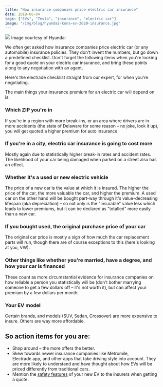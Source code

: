 ```yaml
---
title: "How insurance companies price electric car insurance"
date: 2019-06-04
tags: ["EVs", "Tesla", "insurance", "electric car"]
image: "/img/blog/hyundai-kona-ev-2020-insurance.jpg"
---
```




![](/img/blog/hyundai-kona-ev-2020-insurance.jpg)
Image courtesy of Hyundai

We often get asked how insurance companies price electric car (or any automobile) insurance policies. They don't invent the numbers, but go down a predefined checklist. Don't forget the following items when you're looking for a good quote on your electric car insurance, and bring these points along to any negotiation with an agent. 

Here's the electrade checklist straight from our expert, for when you're negotiating.

The main things your insurance premium for an electric car will depend on is:

### Which ZIP you're in
If you're in a region with more break-ins, or an area where drivers are in more accidents (the state of Delaware for some reason – no joke, look it up), you will get quoted a higher premium for auto insurance.

### If you're in a city, electric car insurance is going to cost more
Mostly again due to statistically higher break-in rates and accident rates. The likelihood of your car being damaged when parked on a street also has an effect.

### Whether it's a used or new electric vehicle
The price of a new car is the value at which it is insured. The higher the price of the car, the more valuable the car, and higher the premium. A used car on the other hand will be bought part-way through it's value-decreasing lifespan (aka depreciation) – so not only is the "insurable" value less which leads to lower premiums, but it can be declared as "totalled" more easily than a new car.

### If you bought used, the original purchase price of your car
The original car price is mostly a sign of how much the car replacement parts will run, though there are of course exceptions to this (here's looking at you, VW). 

### Other things like whether you're married, have a degree, and how your car is financed
These count as more circumstantial evidence for insurance companies on how reliable a person you statistically will be (don't bother marrying someone to get a few dollars off – it's not worth it), but can affect your premium by a few dollars per month.

### Your EV model
Certain brands, and models (SUV, Sedan, Crossover) are more expensive to insure. Others are way more affordable.

## So action items for you are:

* Shop around – the more offers the better.
* Skew towards newer insurance companies like Metromile, Electrade.app, and other apps that take driving style into account. They are more likely to understand and have thought about how EVs will be priced differently from traditional cars.
* Mention the [safety features](https://electrade.app/blog/why-electric-vehicle-insurance/) of your new EV to the insurers when getting a quote.